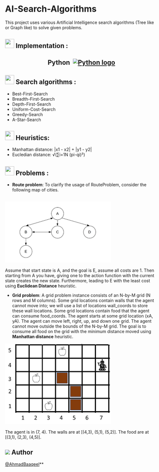 # AI-Search-Algorithms

This project uses various Artificial Intelligence search algorithms (Tree like or Graph like) to solve given problems.

## <img src="https://cdn-icons-png.flaticon.com/128/4236/4236694.png" style="width:30px;height:30px;"> Implementation :

## <p style="display: flex; justify-content: center;align-items:center;">Python<a href="https://www.python.org"><img src="https://cdn-icons-png.flaticon.com/128/919/919852.png" alt="Python logo" style="width:48px;height:48px;margin-left:10px;"> </a></p>

## <img src="https://cdn-icons-png.flaticon.com/128/8915/8915520.png" style="width:30px;height:30px;"> Search algorithms :

- Best-First-Search
- Breadth-First-Search
- Depth-First-Search
- Uniform-Cost-Search
- Greedy-Search
- A-Star-Search

## <img src="https://cdn-icons-png.flaticon.com/128/1011/1011812.png" style="width:30px;height:30px;"> Heuristics:

- Manhattan distance: |x1 - x2| + |y1 - y2|
- Eucledian distance: √(∑i=1N (pi-qi)²)

## <img src="https://cdn-icons-png.flaticon.com/128/9537/9537313.png" style="width:30px;height:30px;"> Problems :

- <b>Route problem</b>:
To clarify the usage of RouteProblem, consider the following map of cities.
<br>
  <img src="/extra-doc/route_example.PNG" width=350px>

Assume that start state is A, and the goal is E, assume all costs are 1. Then starting from A you have, giving one to the action function with the current state creates the new state. Furthermore, leading to E with the least cost using <b>Euclidean Distance</b> heuristic.
<br>


- <b>Grid problem</b>: A grid problem instance consists of an N-by-M grid (N rows and M columns). Some grid locations contain walls that the agent
cannot move into; we will use a list of locations wall_coords to store these wall locations. Some grid locations contain food
that the agent can consume food_coords. The agent starts at some grid location (xA, yA). The agent can move left, right, up,
and down one grid. The agent cannot move outside the bounds of the N-by-M grid. The goal is to consume all food on the grid with the minimum distance moved using <b>Manhattan distance</b> heuristic.

<img src="/extra-doc/grid_example.PNG" alt="Grid example" width=350px >

The agent is in (7, 4). The walls are at [(4,3), (5,1), (5,2)]. The food are at [(3,1), (2,3), (4,5)].

## <img src="https://cdn-icons-png.flaticon.com/128/2570/2570287.png" width=20px/> Author

[@AhmadBaaqeel](https://github.com/Ahmedbaaqeel)**
